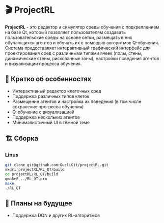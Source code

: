 # 🎬 ProjectRL

**ProjectRL** - это редактор и симулятор среды обучения с подкреплением на базе Qt, который позволяет пользователям создавать пользовательские среды на основе сетки, размещать в них обучающихся агентов и обучать их с помощью алгоритмов Q-обучения. Система предоставляет интерактивный графический интерфейс для проектирования сред с различными типами ячеек (полы, стены, динамические стены, рискованные зоны), настройки поведения агентов и визуализации процесса обучения.

## 💫 Кратко об особенностях

- Интерактивный редактор клеточных сред
- Поддержка различных типов клеток
- Размещение агентов и настройка их поведения (в том числе сохранение прогресса обучения)
- Q-обучение с визуализацией
- Поддержка нескольких агентов
- Минималистичный UI в тёмной теме

## 🏗️ Сборка
### Linux
```bash
git clone git@github.com:GuzliGit/projectRL.git
mkdri projectRL/RL_QT/build
cd projectRL/RL_QT/build
qmake6 ../RL_QT.pro
make
./RL_QT
```
## 🚧 Планы на будущее

- Поддержка DQN и других RL-алгоритмов
